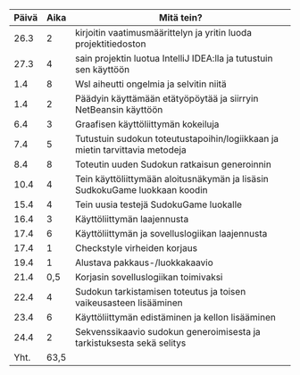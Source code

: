 Päivä | Aika | Mitä tein?
----- | ---- | ----------
26.3 | 2 | kirjoitin vaatimusmäärittelyn ja yritin luoda projektitiedoston
27.3 | 4 | sain projektin luotua IntelliJ IDEA:lla ja tutustuin sen käyttöön
1.4  | 8 | Wsl aiheutti ongelmia ja selvitin niitä
1.4  | 2 | Päädyin käyttämään etätyöpöytää ja siirryin NetBeansin käyttöön
6.4 | 3 | Graafisen käyttöliittymän kokeiluja
7.4 | 5 | Tutustuin sudokun toteutustapoihin/logiikkaan ja mietin tarvittavia metodeja
8.4 | 8 | Toteutin uuden Sudokun ratkaisun generoinnin
10.4 | 4 | Tein käyttöliittymään aloitusnäkymän ja lisäsin SudkokuGame luokkaan koodin
15.4 | 4 | Tein uusia testejä SudokuGame luokalle 
16.4 | 3 | Käyttöliittymän laajennusta
17.4 | 6 | Käyttöliittymän ja sovelluslogiikan laajennusta
17.4 | 1 | Checkstyle virheiden korjaus
19.4 | 1 | Alustava pakkaus-/luokkakaavio
21.4 | 0,5 | Korjasin sovelluslogiikan toimivaksi
22.4 | 4 | Sudokun tarkistamisen toteutus ja toisen vaikeusasteen lisääminen
23.4 | 6 | Käyttöliittymän edistäminen ja kellon lisääminen
24.4 | 2 | Sekvenssikaavio sudokun generoimisesta ja tarkistuksesta sekä selitys
Yht. | 63,5 |
